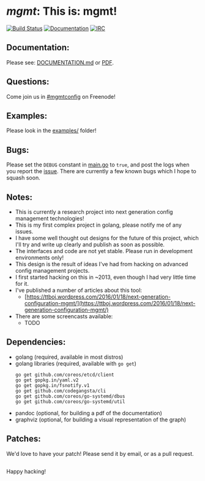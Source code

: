 # *mgmt*: This is: mgmt!

[![Build Status](https://secure.travis-ci.org/purpleidea/mgmt.png)](http://travis-ci.org/purpleidea/mgmt)
[![Documentation](https://img.shields.io/docs/markdown.png)](DOCUMENTATION.md)
[![IRC](https://img.shields.io/irc/%23mgmtconfig.png)](https://webchat.freenode.net/?channels=#mgmtconfig)

## Documentation:
Please see: [DOCUMENTATION.md](DOCUMENTATION.md) or [PDF](https://pdfdoc-purpleidea.rhcloud.com/pdf/https://github.com/purpleidea/mgmt/blob/master/DOCUMENTATION.md).

## Questions:
Come join us in [#mgmtconfig](https://webchat.freenode.net/?channels=#mgmtconfig) on Freenode!

## Examples:
Please look in the [examples/](examples/) folder!

## Bugs:
Please set the `DEBUG` constant in [main.go](https://github.com/purpleidea/mgmt/blob/master/main.go) to `true`, and post the logs when you report the [issue](https://github.com/purpleidea/mgmt/issues).
There are currently a few known bugs which I hope to squash soon.

## Notes:
* This is currently a research project into next generation config management technologies!
* This is my first complex project in golang, please notify me of any issues.
* I have some well thought out designs for the future of this project, which I'll try and write up clearly and publish as soon as possible.
* The interfaces and code are not yet stable. Please run in development environments only!
* This design is the result of ideas I've had from hacking on advanced config management projects.
* I first started hacking on this in ~2013, even though I had very little time for it.
* I've published a number of articles about this tool:
  * [https://ttboj.wordpress.com/2016/01/18/next-generation-configuration-mgmt/](https://ttboj.wordpress.com/2016/01/18/next-generation-configuration-mgmt/)
* There are some screencasts available:
  * TODO

## Dependencies:
* golang (required, available in most distros)
* golang libraries (required, available with `go get`)
  ```
  go get github.com/coreos/etcd/client
  go get gopkg.in/yaml.v2
  go get gopkg.in/fsnotify.v1
  go get github.com/codegangsta/cli
  go get github.com/coreos/go-systemd/dbus
  go get github.com/coreos/go-systemd/util
  ```
* pandoc (optional, for building a pdf of the documentation)
* graphviz (optional, for building a visual representation of the graph)

## Patches:
We'd love to have your patch! Please send it by email, or as a pull request.

##

Happy hacking!
